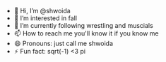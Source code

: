 - 👋 Hi, I’m @shwoida
- 👀 I’m interested in fall
- 🌱 I’m currently following wrestling and muscials
- 📫 How to reach me you'll know it if you know me
- 😄 Pronouns: just call me shwoida
- ⚡ Fun fact: sqrt(-1) <3 pi

<!---
shwoida/shwoida is a ✨ special ✨ repository because its `README.md` (this file) appears on your GitHub profile.
You can click the Preview link to take a look at your changes.
--->
